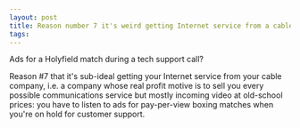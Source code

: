 ```yaml
---
layout: post
title: Reason number 7 it's weird getting Internet service from a cable company
tags: 
---
```

Ads for a Holyfield match during a tech support call?

Reason #7 that it's sub-ideal getting your Internet service from your cable
company, i.e. a company whose real profit motive is to sell you every possible
communications service but mostly incoming video at old-school prices: you
have to listen to ads for pay-per-view boxing matches when you're on hold for
customer support.

